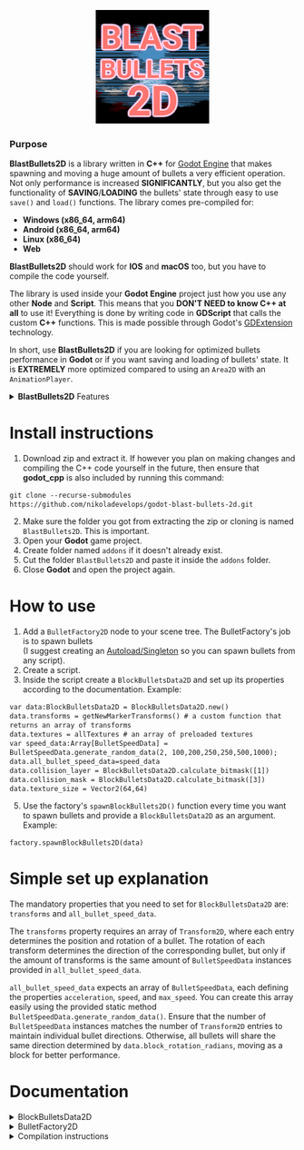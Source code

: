 
<p align="center">
  <img src="https://raw.githubusercontent.com/nikoladevelops/godot-blast-bullets-2d/main/blast_bullets_2d.png" alt="BlastBullets2D - Logo" width="200"/>
</p>


### Purpose
<b>BlastBullets2D</b> is a library written in <b>C++</b> for [Godot Engine](https://godotengine.org) that makes spawning and moving a huge amount of bullets a very efficient operation. Not only performance is increased <b>SIGNIFICANTLY</b>, but you also get the functionality
of <b>SAVING</b>/<b>LOADING</b> the bullets' state through easy to use `save()` and `load()` functions. 
The library comes pre-compiled for:
- <b>Windows (x86_64, arm64)</b>
- <b>Android (x86_64, arm64)</b>
- <b>Linux (x86_64)</b>
- <b>Web</b>

<b>BlastBullets2D</b> should work for <b>IOS</b> and <b>macOS</b> too, but you have to compile the code yourself.

The library is used inside your <b>Godot Engine</b> project just how you use any other <b>Node</b> and <b>Script</b>.
This means that you <b>DON'T NEED to know C++ at all</b> to use it! Everything is done by writing code in <b>GDScript</b> that calls the custom <b>C++</b> functions. This is made possible through Godot's [GDExtension](https://docs.godotengine.org/en/stable/tutorials/scripting/gdextension/what_is_gdextension.html) technology.

In short, use <b>BlastBullets2D</b> if you are looking for optimized bullets performance in <b>Godot</b> or if you want saving and loading of bullets' state. It is <b>EXTREMELY</b> more optimized compared to using an `Area2D` with an `AnimationPlayer`.

<details>
<summary><b>BlastBullets2D</b> Features</summary>

- Efficient rendering by using `MultiMeshInstance2D`
- Improved performance by using **object pooling**
- Improved performance by using only **C++** for everything, instead of **GDScript**
- Saving bullets state
- Loading bullets state
- Debugger for the collision shapes, so you can see what exactly is happening when changing collision related properties
- Speed, max_speed, acceleration
- Rotation speed, rotation max_speed, rotation acceleration
- Custom collision layers and collision masks by providing a bitmask
- Animation by providing multiple textures that switch over a period of time
- Custom texture size and collision shape size
- Custom collision shape offset
- Custom bullet max_life_time
- The ability to provide a custom `Material` and `Mesh` (if you want to use shaders)
- Easy to use `area_entered` and `body_entered` signals similar to `Area2D`
- The option of providing custom data for a bullet multimesh that is also automatically saved/loaded and also accessed through `area_entered` and `body_entered`. This is very useful when you have data like armor_damage, magic_damage, bullet_type or anything else you can think of that you want for the bullets to hold and apply to an enemy when it's hit

</details>

# Install instructions
1. Download zip and extract it. If however you plan on making changes and compiling the C++ code yourself in the future, then ensure that <b>godot_cpp</b> is also included by running this command:
```
git clone --recurse-submodules https://github.com/nikoladevelops/godot-blast-bullets-2d.git
```
2. Make sure the folder you got from extracting the zip or cloning is named `BlastBullets2D`. This is important.
2. Open your <b>Godot</b> game project.
3. Create folder named `addons` if it doesn't already exist.
4. Cut the folder `BlastBullets2D` and paste it inside the `addons` folder.
5. Close <b>Godot</b> and open the project again.

# How to use
1. Add a `BulletFactory2D` node to your scene tree. The BulletFactory's job is to spawn bullets <br> (I suggest creating an [Autoload/Singleton](https://docs.godotengine.org/en/stable/tutorials/scripting/singletons_autoload.html) so you can spawn bullets from any script).
2. Create a script.
3. Inside the script create a `BlockBulletsData2D` and set up its properties according to the documentation.
Example:
```
var data:BlockBulletsData2D = BlockBulletsData2D.new()
data.transforms = getNewMarkerTransforms() # a custom function that returns an array of transforms
data.textures = allTextures # an array of preloaded textures
var speed_data:Array[BulletSpeedData] = BulletSpeedData.generate_random_data(2, 100,200,250,250,500,1000);
data.all_bullet_speed_data=speed_data
data.collision_layer = BlockBulletsData2D.calculate_bitmask([1])
data.collision_mask = BlockBulletsData2D.calculate_bitmask([3])
data.texture_size = Vector2(64,64)
```
5. Use the factory's `spawnBlockBullets2D()` function every time you want to spawn bullets and provide a `BlockBulletsData2D` as an argument.
Example:
```
factory.spawnBlockBullets2D(data)
```

# Simple set up explanation
The mandatory properties that you need to set for `BlockBulletsData2D` are: `transforms` and `all_bullet_speed_data`.

The `transforms` property requires an array of `Transform2D`, where each entry determines the position and rotation of a bullet. The rotation of each transform determines the direction of the corresponding bullet, but only if the amount of transforms is the same amount of `BulletSpeedData` instances provided in `all_bullet_speed_data`.

`all_bullet_speed_data` expects an array of `BulletSpeedData`, each defining the properties `acceleration`, `speed`, and `max_speed`. You can create this array easily using the provided static method `BulletSpeedData.generate_random_data()`. Ensure that the number of `BulletSpeedData` instances matches the number of `Transform2D` entries to maintain individual bullet directions. Otherwise, all bullets will share the same direction determined by `data.block_rotation_radians`, moving as a block for better performance.

# Documentation
<details>
<summary>BlockBulletsData2D</summary>

### Texture Settings

- `textures`: Array containing textures. If more than one texture is provided, `max_change_texture_time` will be used to periodically change the texture.
- `texture_size`: Size of the texture (used if no mesh is provided). Default: `Vector2(32,32)`.
- `texture_rotation_radians`: Rotation of the texture in radians. Use if the texture is not rotated properly. Example: If you want to rotate the texture 90 degrees more then you would do `90*PI/180`
- `current_texture_index`: Index of the starting texture in the array. Default: `0`.
- `max_change_texture_time`: Time before changing the texture to the next one in the array. Default: `0.3f`.
- `is_texture_rotation_permanent`: Determines if texture rotation is permanent. By default the texture's rotation changes based on the bullet's rotation.
If for some reason you want the texture's rotation to never be affected then set this to true.Default:`false`.

### Bullet Movement

- `transforms`: Array determining rotation and position of each bullet. The rotation of each `Transform2D` determines the direction in which the corresponding bullet will travel <b>BUT ONLY</b> if `use_block_rotation_radians` is set to `false` <b>AND</b> if the amount of `BulletSpeedData` in `all_bullet_speed_data` is the same as the amount of `Transform2D` provided inside `transforms` (meaning you have `BulletSpeedData` for every bullet).
- `block_rotation_radians`: This is a rotation that determines the direction in which <b>ALL</b> bullets will travel as a block. It is used only when `use_block_rotation_radians` is set to `true`. Default: `0.0f`.
- `use_block_rotation_radians`: If `true`, forces all bullets to move as a block and only the first `BulletSpeedData` inside `all_bullet_speed_data` is used. <b>SIGNIFICANTLY BOOSTS PERFORMANCE</b> but the bullets will be moving with the same speed/max_speed/acceleration, so they may not look as good. The direction in which <b>ALL</b> bullets will move is determined by `block_rotation_radians`. Default: `false`.
- `all_bullet_speed_data`: Array providing speed data for each bullet. Use the static method `BulletSpeedData.generate_random_data()` to generate an array of `BulletSpeedData` easily.

### Bullet Rotation

- `all_bullet_rotation_data`: Optional array providing rotation data for each bullet. Populate this array with `BulletRotationData` if you want your bullets to spin.
Give only a single `BulletRotationData` if you want <b>ALL</b> your bullets to spin with the same speed/max_speed/acceleration. You should give the same amount of `BulletRotationData` as the size of `transforms` array if you want each bullet to spin with individual speed/max_speed/acceleration.
Use the static method `BulletRotationData.generate_random_data()` to easily generate `BulletRotationData`. If you don't provide at least 1 `BulletRotationData` <b>OR</b> if the amount of data is not the same as the amount of `Transform2D` inside `transforms` then all provided data will be ignored and your bullets <b>WILL NOT</b> rotate/spin.
- `rotate_only_textures`: By default only the textures are being rotated when `all_bullet_rotation_data` is populated. If for some reason you want the collision shapes to also rotate with the textures then set this to `false` (this will decrease performance). Default: `true`.

### Collision

- `collision_layer`: Bitmask for collision layer. Use the static method `BlockBulletsData2D.calculate_bitmask()` to easily get a bitmask. <b>NEVER</b> set this to 0 or negative number.
- `collision_mask`: Bitmask for collision mask. Use the static method `BlockBulletsData2D.calculate_bitmask()` to easily get a bitmask. <b>NEVER</b> set this to 0 or negative number.
- `collision_shape_size`: Size of collision shape (rectangle). Default: `Vector2(5,5)`. If you want your collision shape to be bigger/smaller then change this.
- `collision_shape_offset`: Offset of collision shape. If you want your collision shape to be positioned away from the center of the texture then change this.
- `monitorable`: If `true`, enables body detection. I suggest you <b>DO NOT</b> use this. It will make it possible for your bullets to detect bodies, but it <b>DECREASES PERFORMANCE A LOT</b>. A good workaround is to always have an `Area2D` on your enemies, that has `monitorable` set to `true` and `monitoring` set to `false`. This `Area2D` will act as the place where bullets can hit.
- `bullets_custom_data`: Additional data for bullets. If you want your bullets to have damage or anything else specific then you do this -> Create a class script that extends Resource -> Put `@export` variables inside like damage/armor_damage or whatever else you need (the `@export` keyword is extremely important otherwise the data won't be saved!) -> Create a new instance of your class (example: MyCustomResource.new()) -> populate the properties -> pass it inside here. Congrats, now you can access your custom_data from the `area_entered` and `body_entered` function callbacks inside the `factory`!

Example of a <b>Custom Resource</b> class:
```
class_name DamageData
extends Resource

@export var base_damage:int
@export var armor_damage:int
@export var magic_damage:int
```
### Other

- `max_life_time`: Duration before bullets are disabled/dissapear. Default: `2.0f`.
- `material`: Custom material (maybe you want to use shaders?).
- `mesh`: Custom mesh (if provided, `texture_size` property is ignored, so handle resizing of the texture inside your shader).

### Utility

- `int calculate_bitmask(numbers:Array[int]) static`: Method to acquire a bitmask from an array of integers. <b>NEVER</b> pass 0 or negative numbers, it will cause issues.
</details>

<details>
<summary>BulletFactory2D</summary>
  
### Properties

- `physics_space`: The physics space where the bullets' collision shapes are interacting with the world. You don't really need to touch this unless you know what you are doing.

- `is_debugger_enabled`: Determines whether the collision shape debugger is enabled or not. When exporting your game or testing performance make sure that this is set to `false`, because it tanks performance. Use only when you want to debug your collision shapes (what happens when you increase a collision shape's size and see where the shape is positioned relative to the texture).

### Methods

- `void spawnBlockBullets2D(spawn_data:BlockBulletsData2D)`: Spawn bullets with the provided data.
- `SaveDataBulletFactory2D save()`: Saves the bullets' state and returns a `SaveDataBulletFactory2D` resource that you can save to a file. When the `SaveDataBulletFactory2D` resource is finished being populated with bullet state data, the `finished_saving` signal is emitted.
- `void load(new_data:SaveDataBulletFactory2D)`: Loads the bullets' state from a `SaveDataBulletFactory2D` resource. When the loading of bullets to the scene tree finishes, the `finished_loading` signal is emitted.
- `void clear_all_bullets()`: Clears all bullets from the object pool and also from the scene. Always call this method using `call_deffered()` to avoid your game crashing. When clearing finishes, the `finished_clearing` signal is emitted.

Watch this quick tutorial on <b>Custom Resources</b> to understand more of what this following code does and how you can implement your own custom <b>SAVING</b>/<b>LOADING</b> logic for the rest of your game: [Godot Custom Resources Tutorial](https://www.youtube.com/watch?v=fdRJqnOrz98) and read the [Godot Resources Documentation](https://docs.godotengine.org/en/stable/tutorials/scripting/resources.html)

Simple implementation of saving and loading:
```
@onready var factory:BulletFactory2D = $MyBulletFactory # get a reference to the factory node
var savePath:String = OS.get_user_data_dir() + "/test.tres"; # use the .res extension if you want it saved as binary data (I suggest looking into encryption for actual security, so the user won't be able to change damage/speed values and so on..)

# When the save button is pressed
func _on_save_btn_pressed():
  var data:SaveDataBulletFactory2D = factory.save(); # Get the bullets' state
  	
  var result = ResourceSaver.save(data, savePath)  # Saves the data to savePath and return whether it was successful
  if result == OK:
    # saving is successful
  else:
    # saving failed, handle the error

# When the load button is pressed
func _on_load_btn_pressed():
  var data:SaveDataBulletFactory2D = ResourceLoader.load(savePath) # get the data that is saved at savePath

  if data != null: 
    factory.call_deferred("clear_all_bullets") # clear all old bullets from the level
    factory.call_deferred("load", data) # load the bullets from the save file
  else:
    # handle error, data was null/ an error occured
```

Note that when saving your game's state by using `save()`, you have to ensure that the user won't spam click your save/load buttons which may cause invalid data to be saved to the `SaveDataBulletFactory2D` that gets returned.
To avoid such bugs, ensure that when saving/loading you lock the GUI menu's buttons that are used for saving/loading until that finishes (the `finished_loading` signal is very helpful in that case).

### Signals
- `area_entered(enemy_area: Object, bullets_custom_data: Resource, bullet_global_position: Vector2)`:
The `enemy_area` is the `Area2D` that got hit with the bullet.
Check `BlockBullets2D` documentation to see how to set up `bullets_custom_data` that can store damage and other additional properties.
The `bullet_global_position` is the last position the bullet had before dissapearing, so you can use it to spawn particles at the same place.

- `body_entered(enemy_body: Object, bullets_custom_data: Resource, bullet_global_position: Vector2)`:
Only active if `monitorable` of the bullets is set to `true`. Check `BlockBulletsData2D` for more info.
The `enemy_body` is the body that got hit with the bullet.
Check `BlockBulletsData2D` documentation to see how to set up `bullets_custom_data` that can store damage and other additional properties.
The `bullet_global_position` is the last position the bullet had before dissapearing, so you can use it to spawn particles at the same place.


Ensure that the enemy `Area2D` has `monitorable` set to `true` and also that the `collision_layer` and `collision_mask` for both the `Area2D` and the bullets are configured correctly.
The same applies for bodies too.

Example of implemented callbacks that use `area_entered` and `body_entered`:
```
func _on_bullet_factory_2d_area_entered(enemy_area, bullets_custom_data:Resource, bullet_global_position:Vector2):
  if bullets_custom_data is DamageData: # maybe you have bullets that have other bullets_custom_data types and you have individual logic for each?
    var actualEnemy = enemy_area.get_parent() # if the Area2D was added just how I recommended to AVOID setting monitorable to true
    #if (actualEnemy is CustomEnemyType)
    # apply bonus damage or don't apply magic damage or any other complex logic
    # maybe check if actualEnemy.immunityArray() contains bullets_custom_data.type or something like that, you can do pretty much anything

    actualEnemy.take_damage(bullets_custom_data.armor_damage)

func _on_bullet_factory_2d_body_entered(enemy_body, bullets_custom_data:Resource, bullet_global_position:Vector2):
  if bullets_custom_data is DamageData:
    enemy_body.take_damage(bullets_custom_data.armor_damage)
```


- `finished_saving`: Emitted when `save()` method is done populating the `SaveDataBulletFactory2D`.
- `finished_loading`: Emitted when all bullets from `SaveDataBulletFactory2D` were added to the scene tree.
- `finished_clearing`: Emitted when all bullets were cleared/deleted from the object pool and from the scene tree.

### Things to keep in mind:

1. Object pooling is automatic, bullets are <b>NEVER DELETED</b>, instead they stay completely <b>DISABLED</b> in the scene tree until they are about to be re-used.
2. When saving, only the active bullets are being saved, which means that bullets that are in the pool are <b>NEVER SAVED</b>.
3. If you are switching game levels and you think that having too many disabled bullets impacts your performance in a bad way, instead of helping to increase your FPS, you can use the `clear_all_bullets()` function, which will clear <b>ALL ACTIVE BULLETS</b> in the scene tree <b>AND</b> <b>ALL DISABLED BULLETS</b> that are in the object pool.
4. In some cases it might be beneficial to first populate the object pool before starting your game level. You can use a `for` loop and the `spawnBlockBullets2D()` function for this task. Use the same exact data but with very little `max_life_time`, so that the bullets can instantly enter the object pool. Consider displaying a loading screen while the object pool is being populated.
An <b>EXTREMELY IMPORTANT</b> thing to know is that the object pool is actually pooling `MultiMeshInstance2D` nodes and the whole pooling mechanism relies on the `transforms.size()` of `BlockBulletsData2D` (meaning the amount of bullets a single multimesh has). If you populate your pool with `MultiMeshInstance2D` nodes that have `transforms.size()` equal to 30 (meaning each `MultiMeshInstance2D` node holds 30 bullets and let's say you spawn 550 of them to populate the pool), but in your game you frequently spawn bullets that are made out of only 20 `Transform2D` and you <b>RARELY</b> spawn bullets with `transforms.size()` equal to 30 exactly, then all those 550 `MultiMeshInstance2D` nodes won't be re-used until you use the spawn function with a `BlockBulletsData2D` that has a `transforms` array with `.size()` equal to <b>EXACTLY 30</b>.
In short, use the `spawnBlockBullets2D()` with `BlockBulletsData2D` that has `transforms.size()` equal to the most spawned bullets amount at once (if your enemies and player always very frequently spawn 20 bullets at once, then you would ensure the `transforms` array holds <b>20</b> `Transform2D`, before spam calling the `spawnBlockBullets2D()` to populate the object pool).
</details>

<details>
  <summary>Compilation instructions</summary>

1. Download source code with included <b>godot_cpp</b> submodule.

```
git clone --recurse-submodules https://github.com/nikoladevelops/godot-blast-bullets-2d.git
```

2. Install [Scons](https://scons.org/).
Easiest way is if you have [Python](https://www.python.org/) run this:
```
python -m pip install scons
```

3. Go to <b>main</b> folder where <b>SContrsuct.py</b> file is located.
Open your command terminal (Example: <b>cmd</b> on <b>Windows</b>) in the same directory then type one of these depending on the platform you are targeting (if you receive an error it means you don't have the required toolchain to compile for the platform you are targeting, so do some research on what you're missing):

### For Windows
```
scons platform=windows arch=x86_64 target=template_debug
```
```
scons platform=windows arch=x86_64 target=template_release
```

```
scons platform=windows arch=arm64 target=template_debug
```
```
scons platform=windows arch=arm64 target=template_release
```

### For Linux
```
scons platform=linux arch=x86_64 target=template_debug
```
```
scons platform=linux arch=x86_64 target=template_release
```

### For Android
Ensure you have an <b>Android SDK</b> (you can download <b>Android Studio</b> and get all the things you need from there). Here is some useful documentation [Compiling for Android](https://docs.godotengine.org/en/stable/contributing/development/compiling/compiling_for_android.html)
```
scons platform=android arch=x86_64 target=template_debug ANDROID_HOME=C:\Users\Admin\AppData\Local\Android\Sdk
```
```
scons platform=android arch=x86_64 target=template_release ANDROID_HOME=C:\Users\Admin\AppData\Local\Android\Sdk
```
```
scons platform=android arch=arm64 target=template_debug ANDROID_HOME=C:\Users\Admin\AppData\Local\Android\Sdk
```
```
scons platform=android arch=arm64 target=template_release ANDROID_HOME=C:\Users\Admin\AppData\Local\Android\Sdk
```
### For Web
You need [emscripten SDK](https://emscripten.org/docs/getting_started/downloads.html). Put <b>emsdk</b> and emscripten's location inside environment variable <b>Path</b>.
Before trying to compile for web, each time you open your command terminal you need to run this
```
emsdk activate latest
```

After than run each of these:
```
scons platform=web target=template_debug
```
```
scons platform=web target=template_release
```

### For IOS and macOS
Due to me not having these OS-es I can only give you short instructions on what to look for and which files you need to edit.

First of all this whole library relies on <b>GDExtension</b> so it has a <b>.gdextension</b> file with path locations of the binaries it needs to load.
See [godot_cpp's .gdextension file](https://github.com/godotengine/godot-cpp/blob/master/test/project/example.gdextension) vs [mine](https://github.com/nikoladevelops/godot-blast-bullets-2d/blob/main/.gdextension).
Also notice how their <b>SConstruct</b> file differs from mine and add the missing logic: [theirs](https://github.com/godotengine/godot-cpp/blob/master/test/SConstruct) vs [mine](https://github.com/nikoladevelops/godot-blast-bullets-2d/blob/main/.gdextension).
Research on which toolchain you need for <b>IOS</b> and for <b>macOS</b>, download them and then run the same scons commands, but for your desired platform and other desired arguments.
See the official [GDExtension Documentation](https://docs.godotengine.org/en/stable/tutorials/scripting/gdextension/index.html) or search for some tutorials online. Sadly <b>GDExtenstion</b> is not well documented, so you might spend some time searching. I recommend joining <b>Godot's Discord Server</b> it has a <b>gdnative-gdextension channel</b> so you might find some help there.
  
</details>


